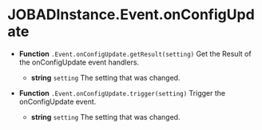 # JOBADInstance.Event.onConfigUpdate

* **Function** `.Event.onConfigUpdate.getResult(setting)` Get the Result of the onConfigUpdate event handlers. 
	* **string** `setting` The setting that was changed. 

* **Function** `.Event.onConfigUpdate.trigger(setting)` Trigger the onConfigUpdate event. 
	* **string** `setting` The setting that was changed.  
